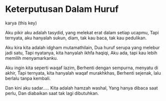 # Keterputusan Dalam Huruf
karya (this key)

Aku pikir aku adalah tasydid, yang melekat erat dalam setiap ucapmu,
Tapi ternyata, aku hanyalah sukun, diam, tak kau baca, tak kau pedulikan.

Aku kira kita adalah idgham mutamathilain,
Dua huruf serupa yang melebur jadi satu,
Tapi nyatanya, kita hanyalah ikhfa haqiqi,
Aku ada, tapi kau lebih memilih menyamarkanku.

Aku ingin kita seperti waqaf lazim,
Berhenti dengan sempurna, menyatu di akhir,
Tapi ternyata, kita hanyalah waqaf murakhkhas,
Berhenti sejenak, lalu berlalu tanpa kembali.

Dan kini aku sadar.....
Kita adalah hamzah washal,
Yang hanya dibaca saat perlu,
Dan diabaikan saat tak lagi dibutuhkan.
